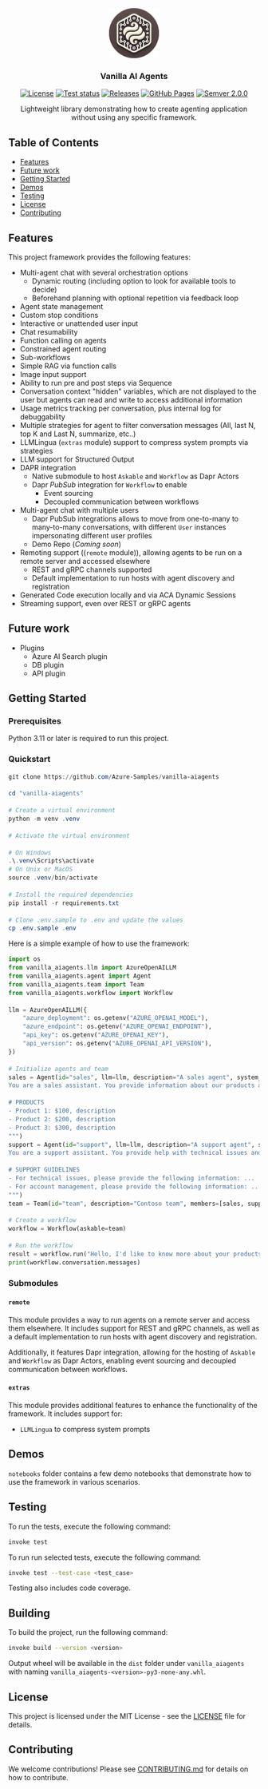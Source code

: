 <div align="center">
  <img src="logo.png" alt="Vanilla Agents Logo" width="100" />

  <h3 align="center">Vanilla AI Agents</h3>

<a href="https://github.com/azure-samples/vanilla-aiagents/main/LICENSE.md"><img src="https://img.shields.io/github/license/Azure-Samples/vanilla-aiagents" alt="License" /></a>
<a href="https://github.com/Azure-Samples/vanilla-aiagents/actions/workflows/pytest.yml"><img src="https://github.com/Azure-Samples/vanilla-aiagents/actions/workflows/pytest.yml/badge.svg" alt="Test status" /></a>
<a href="https://github.com/Azure-Samples/vanilla-aiagents/releases"><img src="https://img.shields.io/github/v/release/Azure-Samples/vanilla-aiagents" alt="Releases" /></a>
<a href="https://Azure-Samples.github.io/vanilla-aiagents/"><img src="https://img.shields.io/badge/GitHub%20Pages-Online-success" alt="GitHub Pages" /></a>
<a href="https://semver.org/"><img src="https://img.shields.io/badge/semver-2.0.0-blue" alt="Semver 2.0.0" /></a>

  <p>Lightweight library demonstrating how to create agenting application without using any specific framework.</p>
</div>

## Table of Contents

- [Features](#features)
- [Future work](#future-work)
- [Getting Started](#getting-started)
- [Demos](#demos)
- [Testing](#testing)
- [License](#license)
- [Contributing](#contributing)

## Features

This project framework provides the following features:

- Multi-agent chat with several orchestration options
  - Dynamic routing (including option to look for available tools to decide)
  - Beforehand planning with optional repetition via feedback loop
- Agent state management
- Custom stop conditions
- Interactive or unattended user input
- Chat resumability
- Function calling on agents
- Constrained agent routing
- Sub-workflows
- Simple RAG via function calls
- Image input support
- Ability to run pre and post steps via Sequence
- Conversation context "hidden" variables, which are not displayed to the user but agents can read and write to access additional information
- Usage metrics tracking per conversation, plus internal log for debuggability
- Multiple strategies for agent to filter conversation messages (All, last N, top K and Last N, summarize, etc..)
- LLMLingua (`extras` module) support to compress system prompts via strategies
- LLM support for Structured Output
- DAPR integration
  - Native submodule to host `Askable` and `Workflow` as Dapr Actors
  - Dapr _PubSub_ integration for `Workflow` to enable
    - Event sourcing
    - Decoupled communication between workflows
- Multi-agent chat with multiple users
  - Dapr PubSub integrations allows to move from one-to-many to many-to-many conversations, with different `User` instances impersonating different user profiles
  - Demo Repo (_Coming soon_)
- Remoting support ((`remote` module)), allowing agents to be run on a remote server and accessed elsewhere
  - REST and gRPC channels supported
  - Default implementation to run hosts with agent discovery and registration
- Generated Code execution locally and via ACA Dynamic Sessions
- Streaming support, even over REST or gRPC agents

## Future work

- Plugins
  - Azure AI Search plugin
  - DB plugin
  - API plugin

## Getting Started

### Prerequisites

Python 3.11 or later is required to run this project.

### Quickstart

```powershell
git clone https://github.com/Azure-Samples/vanilla-aiagents

cd "vanilla-aiagents"

# Create a virtual environment
python -m venv .venv

# Activate the virtual environment

# On Windows
.\.venv\Scripts\activate
# On Unix or MacOS
source .venv/bin/activate

# Install the required dependencies
pip install -r requirements.txt

# Clone .env.sample to .env and update the values
cp .env.sample .env
```

Here is a simple example of how to use the framework:

```python
import os
from vanilla_aiagents.llm import AzureOpenAILLM
from vanilla_aiagents.agent import Agent
from vanilla_aiagents.team import Team
from vanilla_aiagents.workflow import Workflow

llm = AzureOpenAILLM({
    "azure_deployment": os.getenv("AZURE_OPENAI_MODEL"),
    "azure_endpoint": os.getenv("AZURE_OPENAI_ENDPOINT"),
    "api_key": os.getenv("AZURE_OPENAI_KEY"),
    "api_version": os.getenv("AZURE_OPENAI_API_VERSION"),
})

# Initialize agents and team
sales = Agent(id="sales", llm=llm, description="A sales agent", system_message="""
You are a sales assistant. You provide information about our products and services.

# PRODUCTS
- Product 1: $100, description
- Product 2: $200, description
- Product 3: $300, description
""")
support = Agent(id="support", llm=llm, description="A support agent", system_message="""
You are a support assistant. You provide help with technical issues and account management.

# SUPPORT GUIDELINES
- For technical issues, please provide the following information: ...
- For account management, please provide the following information: ...
""")
team = Team(id="team", description="Contoso team", members=[sales, support], llm=llm)

# Create a workflow
workflow = Workflow(askable=team)

# Run the workflow
result = workflow.run("Hello, I'd like to know more about your products.")
print(workflow.conversation.messages)
```

### Submodules

#### `remote`

This module provides a way to run agents on a remote server and access them elsewhere. It includes support for REST and gRPC channels, as well as a default implementation to run hosts with agent discovery and registration.

Additionally, it features Dapr integration, allowing for the hosting of `Askable` and `Workflow` as Dapr Actors, enabling event sourcing and decoupled communication between workflows.

#### `extras`

This module provides additional features to enhance the functionality of the framework. It includes support for:

- `LLMLingua` to compress system prompts

## Demos

`notebooks` folder contains a few demo notebooks that demonstrate how to use the framework in various scenarios.

## Testing

To run the tests, execute the following command:

```bash
invoke test
```

To run run selected tests, execute the following command:

```bash
invoke test --test-case <test_case>
```

Testing also includes code coverage.

## Building

To build the project, run the following command:

```bash
invoke build --version <version>
```

Output wheel will be available in the `dist` folder under `vanilla_aiagents` with naming `vanilla_aiagents-<version>-py3-none-any.whl`.

## License

This project is licensed under the MIT License - see the [LICENSE](LICENSE) file for details.

## Contributing

We welcome contributions! Please see [CONTRIBUTING.md](CONTRIBUTING.md) for details on how to contribute.
